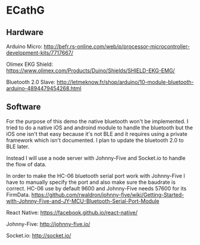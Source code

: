 # ECathG

## Hardware
Arduino Micro: http://befr.rs-online.com/web/p/processor-microcontroller-development-kits/7717667/

Olimex EKG Shield: https://www.olimex.com/Products/Duino/Shields/SHIELD-EKG-EMG/

Bluetooth 2.0 Slave: http://letmeknow.fr/shop/arduino/10-module-bluetooth-arduino-4894479454268.html

## Software

For the purpose of this demo the native bluetooth won't be implemented. I tried to do a native iOS and androind module to handle the bluetooth but the iOS one isn't that easy because it's not BLE and it requires using a private framework which isn't documented. I plan to update the bluetooth 2.0 to BLE later.

Instead I will use a node server with Johnny-Five and Socket.io to handle the flow of data.

In order to make the HC-06 bluetooth serial port work with Johnny-Five I have to manually specify the port and also make sure the baudrate is correct. HC-06 use by default 9600 and Johnny-Five needs 57600 for its FirmData. https://github.com/rwaldron/johnny-five/wiki/Getting-Started-with-Johnny-Five-and-JY-MCU-Bluetooth-Serial-Port-Module

React Native: https://facebook.github.io/react-native/

Johnny-Five: http://johnny-five.io/

Socket.io: http://socket.io/
